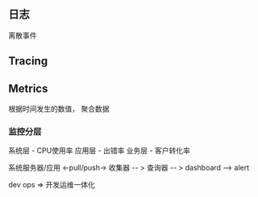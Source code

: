 ## 日志
离散事件
## Tracing
## Metrics
根据时间发生的数值，
聚合数据

### 监控分层
系统层 - CPU使用率
应用层 - 出错率
业务层 - 客户转化率

系统服务器/应用  <-pull/push->  收集器 -- > 查询器  -- >  dashboard --> alert

dev ops => 开发运维一体化

